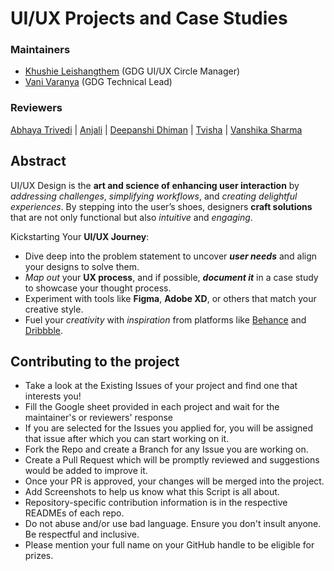 # UI/UX Projects and Case Studies
### Maintainers
- [Khushie Leishangthem](https://github.com/Khushie134) (GDG UI/UX Circle Manager)
- [Vani Varanya](https://github.com/vanivaranya) (GDG Technical Lead)

### Reviewers
[Abhaya Trivedi](https://github.com/abhayaaatriv) |
[Anjali](https://github.com/GLITCH-in-MATRIX9) |
[Deepanshi Dhiman](https://github.com/D-dhiman) |
[Tvisha](https://github.com/twix07) |
[Vanshika Sharma](https://github.com/vanshikashh)

## Abstract
UI/UX Design is the **art and science of enhancing user interaction** by _addressing challenges_, _simplifying workflows_, and _creating delightful experiences_. By stepping into the user’s shoes, designers **craft solutions** that are not only functional but also _intuitive_ and _engaging_.

Kickstarting Your **UI/UX Journey**:

- Dive deep into the problem statement to uncover _**user needs**_ and align your designs to solve them.
- _Map out_ your **UX process**, and if possible, _**document it**_ in a case study to showcase your thought process.
- Experiment with tools like **Figma**, **Adobe XD**, or others that match your creative style.
- Fuel your _creativity_ with _inspiration_ from platforms like [Behance](https://www.behance.net/) and [Dribbble](https://dribbble.com/).

## Contributing to the project
- Take a look at the Existing Issues of your project and find one that interests you!
- Fill the Google sheet provided in each project and wait for the maintainer's or reviewers' response
- If you are selected for the Issues you applied for, you will be assigned that issue after which you can start working on it.
- Fork the Repo and create a Branch for any Issue you are working on.
- Create a Pull Request which will be promptly reviewed and suggestions would be added to improve it.
- Once your PR is approved, your changes will be merged into the project.
- Add Screenshots to help us know what this Script is all about.
- Repository-specific contribution information is in the respective READMEs of each repo.
- Do not abuse and/or use bad language. Ensure you don't insult anyone. Be respectful and inclusive.
- Please mention your full name on your GitHub handle to be eligible for prizes.

